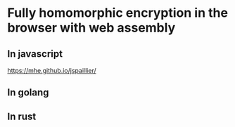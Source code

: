 # Fully homomorphic encryption in the browser with web assembly

## In javascript

https://mhe.github.io/jspaillier/

## In golang

## In rust

